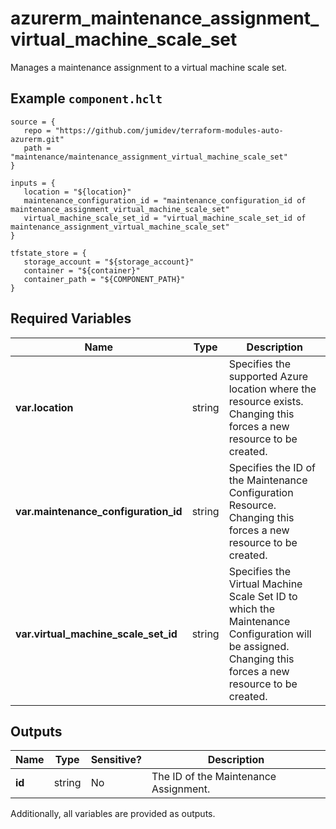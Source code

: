 # azurerm_maintenance_assignment_virtual_machine_scale_set

Manages a maintenance assignment to a virtual machine scale set.

## Example `component.hclt`

```hcl
source = {
   repo = "https://github.com/jumidev/terraform-modules-auto-azurerm.git" 
   path = "maintenance/maintenance_assignment_virtual_machine_scale_set" 
}

inputs = {
   location = "${location}" 
   maintenance_configuration_id = "maintenance_configuration_id of maintenance_assignment_virtual_machine_scale_set" 
   virtual_machine_scale_set_id = "virtual_machine_scale_set_id of maintenance_assignment_virtual_machine_scale_set" 
}

tfstate_store = {
   storage_account = "${storage_account}" 
   container = "${container}" 
   container_path = "${COMPONENT_PATH}" 
}

```

## Required Variables

| Name | Type |  Description |
| ---- | --------- |  ----------- |
| **var.location** | string |  Specifies the supported Azure location where the resource exists. Changing this forces a new resource to be created. | 
| **var.maintenance_configuration_id** | string |  Specifies the ID of the Maintenance Configuration Resource. Changing this forces a new resource to be created. | 
| **var.virtual_machine_scale_set_id** | string |  Specifies the Virtual Machine Scale Set ID to which the Maintenance Configuration will be assigned. Changing this forces a new resource to be created. | 



## Outputs

| Name | Type | Sensitive? | Description |
| ---- | ---- | --------- | --------- |
| **id** | string | No  | The ID of the Maintenance Assignment. | 

Additionally, all variables are provided as outputs.
